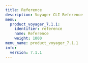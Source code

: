```yaml
---
title: Reference
description: Voyager CLI Reference
menu:
  product_voyager_7.1.1:
    identifier: reference
    name: Reference
    weight: 1000
menu_name: product_voyager_7.1.1
info:
  version: 7.1.1
---
```


